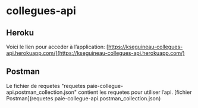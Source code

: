 # collegues-api

## Heroku

Voici le lien pour acceder à l’application:
[https://kseguineau-collegues-api.herokuapp.com/](https://kseguineau-collegues-api.herokuapp.com/)

## Postman

Le fichier de requetes "requetes paie-collegue-api.postman_collection.json" contient les requetes pour utiliser l’api.
[fichier Postman](requetes paie-collegue-api.postman_collection.json)